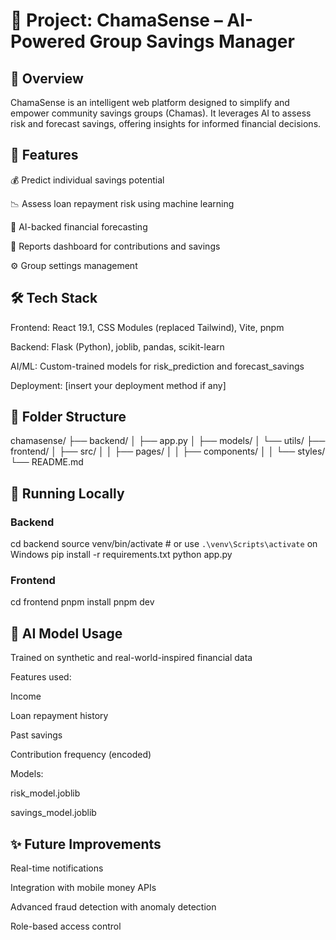# 📌 Project: ChamaSense – AI-Powered Group Savings Manager

## 📖 Overview

ChamaSense is an intelligent web platform designed to simplify and empower community savings groups (Chamas). It leverages AI to assess risk and forecast savings, offering insights for informed financial decisions.

## 🚀 Features

💰 Predict individual savings potential

📉 Assess loan repayment risk using machine learning

🧠 AI-backed financial forecasting

🧾 Reports dashboard for contributions and savings

⚙️ Group settings management

## 🛠️ Tech Stack

Frontend: React 19.1, CSS Modules (replaced Tailwind), Vite, pnpm

Backend: Flask (Python), joblib, pandas, scikit-learn

AI/ML: Custom-trained models for risk_prediction and forecast_savings

Deployment: [insert your deployment method if any]

## 📂 Folder Structure

chamasense/
├── backend/
│ ├── app.py
│ ├── models/
│ └── utils/
├── frontend/
│ ├── src/
│ │ ├── pages/
│ │ ├── components/
│ │ └── styles/
└── README.md

## 🧪 Running Locally

### Backend

cd backend
source venv/bin/activate # or use `.\venv\Scripts\activate` on Windows
pip install -r requirements.txt
python app.py

### Frontend

cd frontend
pnpm install
pnpm dev

## 🧠 AI Model Usage

Trained on synthetic and real-world-inspired financial data

Features used:

Income

Loan repayment history

Past savings

Contribution frequency (encoded)

Models:

risk_model.joblib

savings_model.joblib

## ✨ Future Improvements

Real-time notifications

Integration with mobile money APIs

Advanced fraud detection with anomaly detection

Role-based access control
